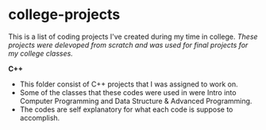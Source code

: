 # college-projects

This is a list of coding projects I've created during my time in college. 
*These projects were delevoped from scratch and was used for final projects for my college classes.*

**C++**
- This folder consist of C++ projects that I was assigned to work on.
- Some of the classes that these codes were used in were Intro into Computer Programming and Data Structure & Advanced Programming.
- The codes are self explanatory for what each code is suppose to accomplish. 

